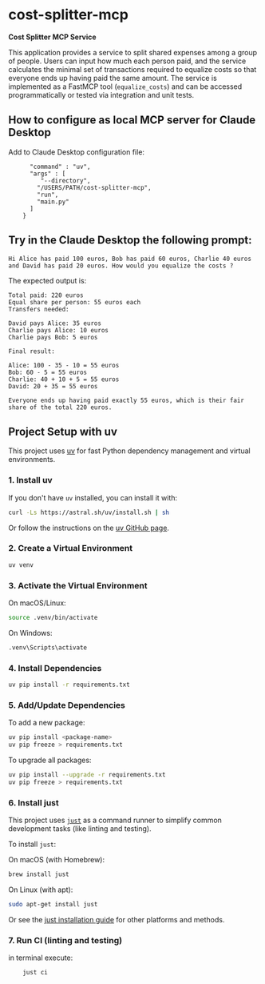 # cost-splitter-mcp

**Cost Splitter MCP Service**

This application provides a service to split shared expenses among a group of people. Users can input how much each person paid, and the service calculates the minimal set of transactions required to equalize costs so that everyone ends up having paid the same amount. The service is implemented as a FastMCP tool (`equalize_costs`) and can be accessed programmatically or tested via integration and unit tests.

## How to configure as local MCP server for Claude  Desktop

Add to Claude Desktop configuration file:

```  "cost-splitter":{
      "command" : "uv",
      "args" : [
         "--directory",
        "/USERS/PATH/cost-splitter-mcp",
        "run",
        "main.py"
      ]
    } 
```

## Try in the Claude Desktop the following prompt:

```
Hi Alice has paid 100 euros, Bob has paid 60 euros, Charlie 40 euros and David has paid 20 euros. How would you equalize the costs ?

``` 

The expected output is: 

```Here's how to equalize the costs:
Total paid: 220 euros
Equal share per person: 55 euros each
Transfers needed:

David pays Alice: 35 euros
Charlie pays Alice: 10 euros
Charlie pays Bob: 5 euros

Final result:

Alice: 100 - 35 - 10 = 55 euros
Bob: 60 - 5 = 55 euros
Charlie: 40 + 10 + 5 = 55 euros
David: 20 + 35 = 55 euros

Everyone ends up having paid exactly 55 euros, which is their fair share of the total 220 euros.
```


## Project Setup with uv

This project uses [uv](https://github.com/astral-sh/uv) for fast Python dependency management and virtual environments.

### 1. Install uv
If you don't have `uv` installed, you can install it with:

```sh
curl -Ls https://astral.sh/uv/install.sh | sh
```

Or follow the instructions on the [uv GitHub page](https://github.com/astral-sh/uv).

### 2. Create a Virtual Environment

```sh
uv venv
```

### 3. Activate the Virtual Environment

On macOS/Linux:
```sh
source .venv/bin/activate
```
On Windows:
```sh
.venv\Scripts\activate
```

### 4. Install Dependencies

```sh
uv pip install -r requirements.txt
```

### 5. Add/Update Dependencies

To add a new package:
```sh
uv pip install <package-name>
uv pip freeze > requirements.txt
```

To upgrade all packages:
```sh
uv pip install --upgrade -r requirements.txt
uv pip freeze > requirements.txt
```

### 6. Install just

This project uses [`just`](https://github.com/casey/just) as a command runner to simplify common development tasks (like linting and testing).

To install `just`:

On macOS (with Homebrew):
```sh
brew install just
```

On Linux (with apt):
```sh
sudo apt-get install just
```

Or see the [just installation guide](https://github.com/casey/just#installation) for other platforms and methods.

### 7. Run CI (linting and testing)

in terminal execute:
```sh
    just ci
```
